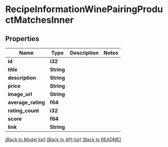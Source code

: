 # RecipeInformationWinePairingProductMatchesInner

## Properties

Name | Type | Description | Notes
------------ | ------------- | ------------- | -------------
**id** | **i32** |  | 
**title** | **String** |  | 
**description** | **String** |  | 
**price** | **String** |  | 
**image_url** | **String** |  | 
**average_rating** | **f64** |  | 
**rating_count** | **i32** |  | 
**score** | **f64** |  | 
**link** | **String** |  | 

[[Back to Model list]](../README.md#documentation-for-models) [[Back to API list]](../README.md#documentation-for-api-endpoints) [[Back to README]](../README.md)


